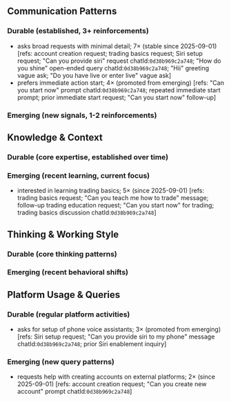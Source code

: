 ## Communication Patterns
### Durable (established, 3+ reinforcements)
- asks broad requests with minimal detail; 7× (stable since 2025-09-01) [refs: account creation request; trading basics request; Siri setup request; "Can you provide siri" request chatId:`0d38b969c2a748`; "How do you shine" open-ended query chatId:`0d38b969c2a748`; "Hii" greeting vague ask; "Do you have live or enter live" vague ask]
- prefers immediate action start; 4× (promoted from emerging) [refs: "Can you start now" prompt chatId:`0d38b969c2a748`; repeated immediate start prompt; prior immediate start request; "Can you start now" follow-up]

### Emerging (new signals, 1-2 reinforcements)

## Knowledge & Context
### Durable (core expertise, established over time)

### Emerging (recent learning, current focus)
- interested in learning trading basics; 5× (since 2025-09-01) [refs: trading basics request; "Can you teach me how to trade" message; follow-up trading education request; "Can you start now" for trading; trading basics discussion chatId:`0d38b969c2a748`]

## Thinking & Working Style
### Durable (core thinking patterns)

### Emerging (recent behavioral shifts)

## Platform Usage & Queries
### Durable (regular platform activities)
- asks for setup of phone voice assistants; 3× (promoted from emerging) [refs: Siri setup request; "Can you provide siri to my phone" message chatId:`0d38b969c2a748`; prior Siri enablement inquiry]

### Emerging (new query patterns)
- requests help with creating accounts on external platforms; 2× (since 2025-09-01) [refs: account creation request; "Can you create new account" prompt chatId:`0d38b969c2a748`]